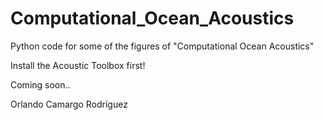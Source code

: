 # Computational_Ocean_Acoustics
Python code for some of the figures of "Computational Ocean Acoustics"

Install the Acoustic Toolbox first! 

Coming soon.. 

Orlando Camargo Rodríguez
